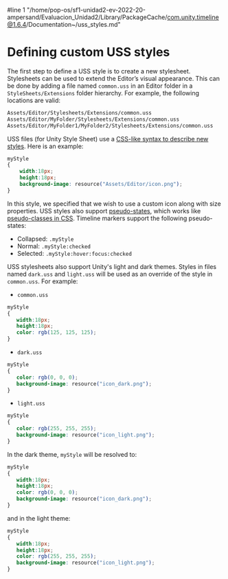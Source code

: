 #line 1 "/home/pop-os/sf1-unidad2-ev-2022-20-ampersand/Evaluacion_Unidad2/Library/PackageCache/com.unity.timeline@1.6.4/Documentation~/uss_styles.md"
# Defining custom USS styles

The first step to define a USS style is to create a new stylesheet. Stylesheets can be used to extend the Editor’s visual appearance.
This can be done by adding a file named `common.uss` in an Editor folder in a `StyleSheets/Extensions` folder hierarchy.
For example, the following locations are valid:

``` txt
Assets/Editor/Stylesheets/Extensions/common.uss
Assets/Editor/MyFolder/Stylesheets/Extensions/common.uss
Assets/Editor/MyFolder1/MyFolder2/Stylesheets/Extensions/common.uss
```

USS files (for Unity Style Sheet) use a [CSS-like syntax to describe new styles](https://docs.unity3d.com/Manual/UIE-USS.html). Here is an example:

``` css
myStyle
{
    width:18px;
    height:18px;
    background-image: resource("Assets/Editor/icon.png");
}
```

In this style, we specified that we wish to use a custom icon along with size properties. USS styles also support [pseudo-states](https://docs.unity3d.com/Manual/UIE-USS-Selectors.html), which works like [pseudo-classes in CSS](https://developer.mozilla.org/en-US/docs/Web/CSS/Pseudo-classes). Timeline markers support the following pseudo-states:

- Collapsed: `.myStyle`
- Normal: `.myStyle:checked`
- Selected: `.myStyle:hover:focus:checked`

USS stylesheets also support Unity's light and dark themes. Styles in files named `dark.uss` and `light.uss` will be used as an override of the style in `common.uss`. For example:

- `common.uss`

``` css
myStyle
{
   width:18px;
   height:18px;
   color: rgb(125, 125, 125);
}
```

- `dark.uss`

``` css
myStyle
{
   color: rgb(0, 0, 0);
   background-image: resource("icon_dark.png");
}
```

- `light.uss`

``` css
myStyle
{
   color: rgb(255, 255, 255);
   background-image: resource("icon_light.png");
}
```

In the dark theme, `myStyle` will be resolved to:

``` css
myStyle
{
   width:18px;
   height:18px;
   color: rgb(0, 0, 0);
   background-image: resource("icon_dark.png");
}
```

and in the light theme:

``` css
myStyle
{
   width:18px;
   height:18px;
   color: rgb(255, 255, 255);
   background-image: resource("icon_light.png");
}
```
